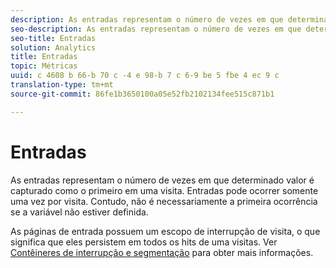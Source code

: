 ```yaml
---
description: As entradas representam o número de vezes em que determinado valor é capturado como o primeiro em uma visita. Entradas pode ocorrer somente uma vez por visita. Contudo, não é necessariamente a primeira ocorrência se a variável não estiver definida.
seo-description: As entradas representam o número de vezes em que determinado valor é capturado como o primeiro em uma visita. Entradas pode ocorrer somente uma vez por visita. Contudo, não é necessariamente a primeira ocorrência se a variável não estiver definida.
seo-title: Entradas
solution: Analytics
title: Entradas
topic: Métricas
uuid: c 4608 b 66-b 70 c -4 e 98-b 7 c 6-9 be 5 fbe 4 ec 9 c
translation-type: tm+mt
source-git-commit: 86fe1b3650100a05e52fb2102134fee515c871b1

---
```



# Entradas

As entradas representam o número de vezes em que determinado valor é capturado como o primeiro em uma visita. Entradas pode ocorrer somente uma vez por visita. Contudo, não é necessariamente a primeira ocorrência se a variável não estiver definida.

As páginas de entrada possuem um escopo de interrupção de visita, o que significa que eles persistem em todos os hits de uma visitas. Ver [Contêineres de interrupção e segmentação](https://marketing.adobe.com/resources/help/en_US/sc/user/?f=c_Breakdown_and_segmentation_containers) para obter mais informações.
